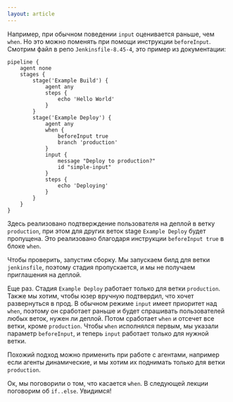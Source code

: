 ```yaml
---
layout: article
---
```

Например, при обычном поведении `input` оценивается раньше, чем `when`. Но это можно поменять при помощи инструкции `beforeInput`. Смотрим файл в репо `Jenkinsfile-8.45-4`, это пример из документации:

```
pipeline {
    agent none
    stages {
        stage('Example Build') {
            agent any
            steps {
                echo 'Hello World'
            }
        }
        stage('Example Deploy') {
            agent any
            when {
                beforeInput true
                branch 'production'
            }
            input {
                message "Deploy to production?"
                id "simple-input"
            }
            steps {
                echo 'Deploying'
            }
        }
    }
}
```

Здесь реализовано подтверждение пользователя на деплой в ветку `production`, при этом для других веток stage `Example Deploy` будет пропущена. Это реализовано благодаря инструкции `beforeInput true` в блоке `when`.

Чтобы проверить, запустим сборку. Мы запускаем билд для ветки `jenkinsfile`, поэтому стадия пропускается, и мы не получаем приглашения на деплой.

Еще раз. Стадия `Example Deploy` работает только для ветки `production`. Также мы хотим, чтобы юзер вручную подтвердил, что хочет развернуться в прод. В обычном режиме `input` имеет приоритет над `when`, поэтому он сработает раньше и будет спрашивать пользователей любых веток, нужен ли деплой. Потом сработает `when` и отсечет все ветки, кроме `production`. Чтобы `when` исполнялся первым, мы указали параметр `beforeInput`, и теперь `input` работает только для нужной ветки.

Похожий подход можно применить при работе с агентами, например если агенты динамические, и мы хотим их поднимать только для ветки `production`.

Ок, мы поговорили о том, что касается `when`. В следующей лекции поговорим об `if..else`. Увидимся!
